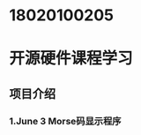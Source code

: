 # 18020100205
**开源硬件课程学习**
===================================  
项目介绍
-----------------------------------  
### 1.June 3 Morse码显示程序

  
